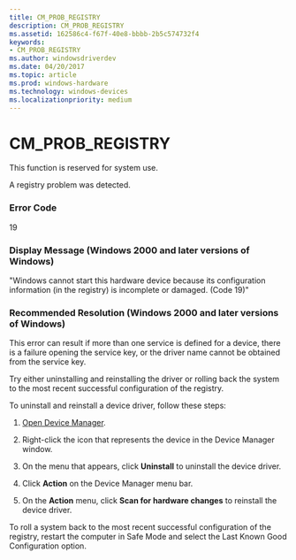 ```yaml
---
title: CM_PROB_REGISTRY
description: CM_PROB_REGISTRY
ms.assetid: 162586c4-f67f-40e8-bbbb-2b5c574732f4
keywords:
- CM_PROB_REGISTRY
ms.author: windowsdriverdev
ms.date: 04/20/2017
ms.topic: article
ms.prod: windows-hardware
ms.technology: windows-devices
ms.localizationpriority: medium
---
```


# CM_PROB_REGISTRY

This function is reserved for system use.





A registry problem was detected.

### Error Code

19

### Display Message (Windows 2000 and later versions of Windows)

"Windows cannot start this hardware device because its configuration information (in the registry) is incomplete or damaged. (Code 19)"

### Recommended Resolution (Windows 2000 and later versions of Windows)

This error can result if more than one service is defined for a device, there is a failure opening the service key, or the driver name cannot be obtained from the service key.

Try either uninstalling and reinstalling the driver or rolling back the system to the most recent successful configuration of the registry.

To uninstall and reinstall a device driver, follow these steps:

1.  [Open Device Manager](using-device-manager.md).

2.  Right-click the icon that represents the device in the Device Manager window.

3.  On the menu that appears, click **Uninstall** to uninstall the device driver.

4.  Click **Action** on the Device Manager menu bar.

5.  On the **Action** menu, click **Scan for hardware changes** to reinstall the device driver.

To roll a system back to the most recent successful configuration of the registry, restart the computer in Safe Mode and select the Last Known Good Configuration option.

 

 





